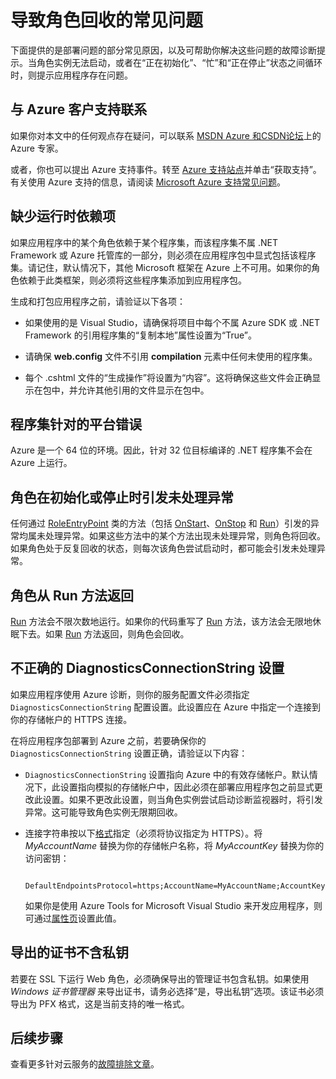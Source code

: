 <properties 
   pageTitle="云服务角色回收的常见原因 | Microsoft Azure"
   description="云服务角色突然回收可能会导致严重停机。以下是导致角色回收的部分常见问题，解决这些问题将有助于改进停机状况。"
   services="cloud-services"
   documentationCenter=""
   authors="Thraka"
   manager="msmets"
   editor=""
   tags="top-support-issue"/>
<tags 
   ms.service="cloud-services"
   ms.date="10/14/2015"
   wacn.date="11/12/2015" />

# 导致角色回收的常见问题

下面提供的是部署问题的部分常见原因，以及可帮助你解决这些问题的故障诊断提示。当角色实例无法启动，或者在“正在初始化”、“忙”和“正在停止”状态之间循环时，则提示应用程序存在问题。

## 与 Azure 客户支持联系

如果你对本文中的任何观点存在疑问，可以联系 [MSDN Azure 和CSDN论坛](/support/forums/)上的 Azure 专家。

或者，你也可以提出 Azure 支持事件。转至 [Azure 支持站点](/support/)并单击“获取支持”。有关使用 Azure 支持的信息，请阅读 [Microsoft Azure 支持常见问题](/support/faq/)。


## 缺少运行时依赖项

如果应用程序中的某个角色依赖于某个程序集，而该程序集不属 .NET Framework 或 Azure 托管库的一部分，则必须在应用程序包中显式包括该程序集。请记住，默认情况下，其他 Microsoft 框架在 Azure 上不可用。如果你的角色依赖于此类框架，则必须将这些程序集添加到应用程序包。

生成和打包应用程序之前，请验证以下各项：

- 如果使用的是 Visual Studio，请确保将项目中每个不属 Azure SDK 或 .NET Framework 的引用程序集的“复制本地”属性设置为“True”。

- 请确保 **web.config** 文件不引用 **compilation** 元素中任何未使用的程序集。
 
- 每个 .cshtml 文件的“生成操作”将设置为“内容”。这将确保这些文件会正确显示在包中，并允许其他引用的文件显示在包中。



## 程序集针对的平台错误

Azure 是一个 64 位的环境。因此，针对 32 位目标编译的 .NET 程序集不会在 Azure 上运行。



## 角色在初始化或停止时引发未处理异常

任何通过 [RoleEntryPoint] 类的方法（包括 [OnStart]、[OnStop] 和 [Run]）引发的异常均属未处理异常。如果这些方法中的某个方法出现未处理异常，则角色将回收。如果角色处于反复回收的状态，则每次该角色尝试启动时，都可能会引发未处理异常。


## 角色从 Run 方法返回

[Run] 方法会不限次数地运行。如果你的代码重写了 [Run] 方法，该方法会无限地休眠下去。如果 [Run] 方法返回，则角色会回收。




## 不正确的 DiagnosticsConnectionString 设置

如果应用程序使用 Azure 诊断，则你的服务配置文件必须指定 `DiagnosticsConnectionString` 配置设置。此设置应在 Azure 中指定一个连接到你的存储帐户的 HTTPS 连接。

在将应用程序包部署到 Azure 之前，若要确保你的 `DiagnosticsConnectionString` 设置正确，请验证以下内容：

- `DiagnosticsConnectionString` 设置指向 Azure 中的有效存储帐户。默认情况下，此设置指向模拟的存储帐户中，因此必须在部署应用程序包之前显式更改此设置。如果不更改此设置，则当角色实例尝试启动诊断监视器时，将引发异常。这可能导致角色实例无限期回收。
  
- 连接字符串按以下[格式](/documentation/articles/storage-configure-connection-string)指定（必须将协议指定为 HTTPS）。将 *MyAccountName* 替换为你的存储帐户名称，将 *MyAccountKey* 替换为你的访问密钥：

        DefaultEndpointsProtocol=https;AccountName=MyAccountName;AccountKey=MyAccountKey

  如果你是使用 Azure Tools for Microsoft Visual Studio 来开发应用程序，则可通过[属性页](https://msdn.microsoft.com/zh-cn/library/ee405486)设置此值。



## 导出的证书不含私钥

若要在 SSL 下运行 Web 角色，必须确保导出的管理证书包含私钥。如果使用 *Windows 证书管理器* 来导出证书，请务必选择“是，导出私钥”选项。该证书必须导出为 PFX 格式，这是当前支持的唯一格式。



## 后续步骤

查看更多针对云服务的[故障排除文章](https://azure.microsoft.com/zh-cn/documentation/articles/?tag=top-support-issue&service=cloud-services?tag=top-support-issue&service=cloud-services)。




[RoleEntryPoint]: https://msdn.microsoft.com/zh-cn/library/microsoft.windowsazure.serviceruntime.roleentrypoint.aspx
[OnStart]: https://msdn.microsoft.com/zh-cn/library/microsoft.windowsazure.serviceruntime.roleentrypoint.onstart.aspx
[OnStop]: https://msdn.microsoft.com/zh-cn/library/microsoft.windowsazure.serviceruntime.roleentrypoint.onstop.aspx
[Run]: https://msdn.microsoft.com/zh-cn/library/microsoft.windowsazure.serviceruntime.roleentrypoint.run.aspx

<!---HONumber=79-->